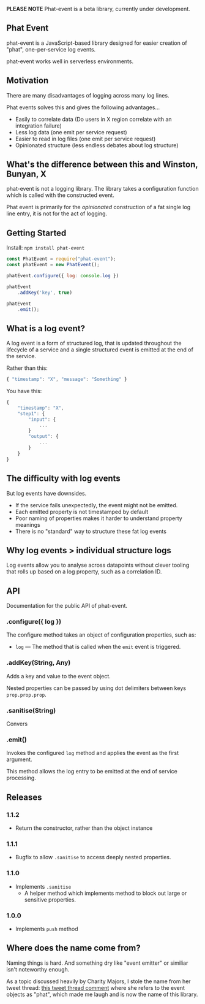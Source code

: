 
**PLEASE NOTE** Phat-event is a beta library, currently under development.

## Phat Event

phat-event is a JavaScript-based library designed for easier creation of "phat", one-per-service log events.

phat-event works well in serverless environments.

## Motivation

There are many disadvantages of logging across many log lines. 

Phat events solves this and gives the following advantages...

* Easily to correlate data (Do users in X region correlate with an integration failure)
* Less log data (one emit per service request)
* Easier to read in log files (one emit per service request)
* Opinionated structure (less endless debates about log structure)

## What's the difference between this and Winston, Bunyan, X

phat-event is not a logging library. The library takes a configuration function which is called with the constructed event.

Phat event is primarily for the _opinionated_ construction of a fat single log line entry, it is not for the act of logging.

## Getting Started

Install: `npm install phat-event`

```javascript
const PhatEvent = require("phat-event");
const phatEvent = new PhatEvent();

phatEvent.configure({ log: console.log })

phatEvent
    .addKey('key', true)

phatEvent
    .emit();
```

## What is a log event?

A log event is a form of structured log, that is updated throughout the lifecycle of a service and a single structured event is emitted at the end of the service.

Rather than this:

```javascript
{ "timestamp": "X", "message": "Something" }
```

You have this:

```javascript
{
    "timestamp": "X",
    "step1": {
        "input": {
            ...
        }
        "output": {
            ...
        }
    }
}
 ```

## The difficulty with log events

But log events have downsides.

* If the service fails unexpectedly, the event might not be emitted.
* Each emitted property is not timestamped by default
* Poor naming of properties makes it harder to understand property meanings
* There is no "standard" way to structure these fat log events

## Why log events > individual structure logs

Log events allow you to analyse across datapoints without clever tooling that rolls up based on a log property, such as a correlation ID.

## API

Documentation for the public API of phat-event.

### .configure({ log })

The configure method takes an object of configuration properties, such as:

* `log` — The method that is called when the `emit` event is triggered.

### .addKey(String, Any)

Adds a key and value to the event object.

Nested properties can be passed by using dot delimiters between keys `prop.prop.prop`.

### .sanitise(String)

Convers

### .emit()

Invokes the configured `log` method and applies the event as the first argument.

This method allows the log entry to be emitted at the end of service processing.

## Releases

### 1.1.2

* Return the constructor, rather than the object instance

### 1.1.1

* Bugfix to allow `.sanitise` to access deeply nested properties.

### 1.1.0

* Implements `.sanitise`
    * A helper method which implements method to block out large or sensitive properties.

### 1.0.0

* Implements `push` method

## Where does the name come from?

Naming things is hard. And something dry like "event emitter" or similiar isn't noteworthy enough.

As a topic discussed heavily by Charity Majors, I stole the name from her tweet thread: [this tweet thread comment](https://twitter.com/mipsytipsy/status/1042978722645569537) where she refers to the event objects as "phat", which made me laugh and is now the name of this library.

